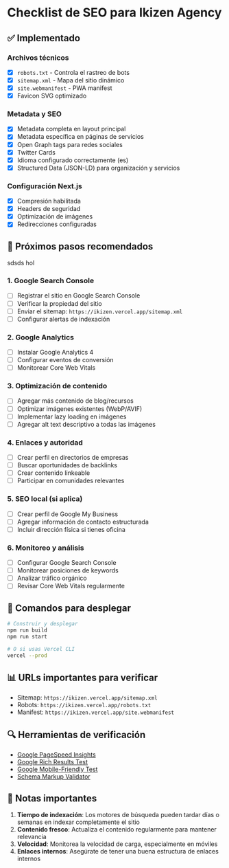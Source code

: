 # Checklist de SEO para Ikizen Agency

## ✅ Implementado

### Archivos técnicos
- [x] `robots.txt` - Controla el rastreo de bots
- [x] `sitemap.xml` - Mapa del sitio dinámico
- [x] `site.webmanifest` - PWA manifest
- [x] Favicon SVG optimizado

### Metadata y SEO
- [x] Metadata completa en layout principal
- [x] Metadata específica en páginas de servicios
- [x] Open Graph tags para redes sociales
- [x] Twitter Cards
- [x] Idioma configurado correctamente (es)
- [x] Structured Data (JSON-LD) para organización y servicios

### Configuración Next.js
- [x] Compresión habilitada
- [x] Headers de seguridad
- [x] Optimización de imágenes
- [x] Redirecciones configuradas

## 🔄 Próximos pasos recomendados
sdsds
hol
### 1. Google Search Console
- [ ] Registrar el sitio en Google Search Console
- [ ] Verificar la propiedad del sitio
- [ ] Enviar el sitemap: `https://ikizen.vercel.app/sitemap.xml`
- [ ] Configurar alertas de indexación

### 2. Google Analytics
- [ ] Instalar Google Analytics 4
- [ ] Configurar eventos de conversión
- [ ] Monitorear Core Web Vitals

### 3. Optimización de contenido
- [ ] Agregar más contenido de blog/recursos
- [ ] Optimizar imágenes existentes (WebP/AVIF)
- [ ] Implementar lazy loading en imágenes
- [ ] Agregar alt text descriptivo a todas las imágenes

### 4. Enlaces y autoridad
- [ ] Crear perfil en directorios de empresas
- [ ] Buscar oportunidades de backlinks
- [ ] Crear contenido linkeable
- [ ] Participar en comunidades relevantes

### 5. SEO local (si aplica)
- [ ] Crear perfil de Google My Business
- [ ] Agregar información de contacto estructurada
- [ ] Incluir dirección física si tienes oficina

### 6. Monitoreo y análisis
- [ ] Configurar Google Search Console
- [ ] Monitorear posiciones de keywords
- [ ] Analizar tráfico orgánico
- [ ] Revisar Core Web Vitals regularmente

## 🚀 Comandos para desplegar

```bash
# Construir y desplegar
npm run build
npm run start

# O si usas Vercel CLI
vercel --prod
```

## 📊 URLs importantes para verificar

- Sitemap: `https://ikizen.vercel.app/sitemap.xml`
- Robots: `https://ikizen.vercel.app/robots.txt`
- Manifest: `https://ikizen.vercel.app/site.webmanifest`

## 🔍 Herramientas de verificación

- [Google PageSpeed Insights](https://pagespeed.web.dev/)
- [Google Rich Results Test](https://search.google.com/test/rich-results)
- [Google Mobile-Friendly Test](https://search.google.com/test/mobile-friendly)
- [Schema Markup Validator](https://validator.schema.org/)

## 📝 Notas importantes

1. **Tiempo de indexación**: Los motores de búsqueda pueden tardar días o semanas en indexar completamente el sitio
2. **Contenido fresco**: Actualiza el contenido regularmente para mantener relevancia
3. **Velocidad**: Monitorea la velocidad de carga, especialmente en móviles
4. **Enlaces internos**: Asegúrate de tener una buena estructura de enlaces internos
